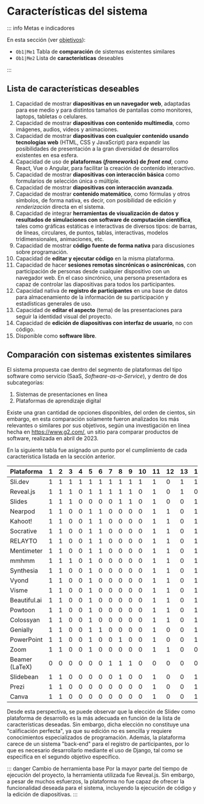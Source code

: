 # Características del sistema

::: info Metas e indicadores

En esta sección (ver [objetivos](/proyecto/objetivos.md)):

- `Ob1|Me1` Tabla de **comparación** de sistemas existentes similares
- `Ob1|Me2` Lista de **características** deseables

:::

## Lista de **características** deseables

1. Capacidad de mostrar **diapositivas en un navegador web**, adaptadas para ese medio y para distintos tamaños de pantallas como monitores, laptops, tabletas o celulares.
1. Capacidad de mostrar **diapositivas con contenido multimedia**, como imágenes, audios, videos y animaciones.
1. Capacidad de mostrar **diapositivas con cualquier contenido usando tecnologías web** (HTML, CSS y JavaScript) para expandir las posibilidades de presentación a la gran diversidad de desarrollos existentes en esa esfera.
1. Capacidad de uso de **plataformas (_frameworks_) de _front end_**, como React, Vue o Angular, para facilitar la creación de contenido interactivo.
1. Capacidad de mostrar **diapositivas con interacción básica** como formularios de selección única o múltiple.
1. Capacidad de mostrar **diapositivas con interacción avanzada**.
1. Capacidad de mostrar **contenido matemático**, como fórmulas y otros símbolos, de forma nativa, es decir, con posibilidad de edición y _renderización_ directa en el sistema.
1. Capacidad de integrar **herramientas de visualización de datos y resultados de simulaciones con software de computación científica**, tales como gráficas estáticas e interactivas de diversos tipos: de barras, de líneas, circulares, de puntos, tablas, interactivas, modelos tridimensionales, animaciones, etc.
1. Capacidad de mostrar **código fuente de forma nativa** para discusiones sobre programación.
1. Capacidad de **editar y ejecutar código** en la misma plataforma.
1. Capacidad de hacer **sesiones remotas sincrónicas o asincrónicas**, con participación de personas desde cualquier dispositivo con un navegador web. En el caso sincrónico, una persona presentadora es capaz de controlar las diapositivas para todos los participantes.
1. Capacidad nativa de **registro de participantes** en una base de datos para almacenamiento de la información de su participación y estadísticas generales de uso.
1. Capacidad de **editar el aspecto** (tema) de las presentaciones para seguir la identidad visual del proyecto.
1. Capacidad de **edición de diapositivas con interfaz de usuario**, no con código.
1. Disponible como **software libre**.

## Comparación con sistemas existentes similares

El sistema propuesta cae dentro del segmento de plataformas del tipo software como servicio (SaaS, _Software-as-a-Service_), y dentro de dos subcategorías:

1. Sistemas de presentaciones en línea
2. Plataformas de aprendizaje digital

Existe una gran cantidad de opciones disponibles, del orden de cientos, sin embargo, en esta comparación solamente fueron analizados los más relevantes o similares por sus objetivos, según una investigación en línea hecha en https://www.g2.com/, un sitio para comparar productos de software, realizada en abril de 2023.

En la siguiente tabla fue asignado un punto por el cumplimiento de cada característica listada en la sección anterior.

| Plataforma     | 1   | 2   | 3   | 4   | 5   | 6   | 7   | 8   | 9   | 10  | 11  | 12  | 13  | 14  | 15  | Total |
| -------------- | --- | --- | --- | --- | --- | --- | --- | --- | --- | --- | --- | --- | --- | --- | --- | ----- |
| Sli.dev        | 1   | 1   | 1   | 1   | 1   | 1   | 1   | 1   | 1   | 1   | 1   | 0   | 1   | 1   | 1   | 14    |
| Reveal.js      | 1   | 1   | 1   | 0   | 1   | 1   | 1   | 1   | 1   | 0   | 1   | 0   | 1   | 0   | 1   | 11    |
| Slides         | 1   | 1   | 1   | 0   | 0   | 0   | 0   | 1   | 1   | 0   | 1   | 0   | 0   | 1   | 0   | 7     |
| Nearpod        | 1   | 1   | 0   | 0   | 1   | 1   | 0   | 0   | 0   | 0   | 1   | 1   | 0   | 1   | 0   | 7     |
| Kahoot!        | 1   | 1   | 0   | 0   | 1   | 1   | 0   | 0   | 0   | 0   | 1   | 1   | 0   | 1   | 0   | 7     |
| Socrative      | 1   | 1   | 0   | 0   | 1   | 1   | 0   | 0   | 0   | 0   | 1   | 1   | 0   | 1   | 0   | 7     |
| RELAYTO        | 1   | 1   | 0   | 0   | 1   | 1   | 0   | 0   | 0   | 0   | 1   | 1   | 0   | 1   | 0   | 7     |
| Mentimeter     | 1   | 1   | 0   | 0   | 1   | 1   | 0   | 0   | 0   | 0   | 1   | 1   | 0   | 1   | 0   | 7     |
| mmhmm          | 1   | 1   | 1   | 0   | 1   | 0   | 0   | 0   | 0   | 0   | 1   | 1   | 0   | 1   | 0   | 7     |
| Synthesia      | 1   | 1   | 0   | 0   | 1   | 0   | 0   | 0   | 0   | 0   | 1   | 1   | 0   | 1   | 0   | 6     |
| Vyond          | 1   | 1   | 0   | 0   | 1   | 0   | 0   | 0   | 0   | 0   | 1   | 1   | 0   | 1   | 0   | 6     |
| Visme          | 1   | 1   | 0   | 0   | 1   | 0   | 0   | 0   | 0   | 0   | 1   | 1   | 0   | 1   | 0   | 6     |
| Beautiful.ai   | 1   | 1   | 0   | 0   | 1   | 0   | 0   | 0   | 0   | 0   | 1   | 1   | 0   | 1   | 0   | 6     |
| Powtoon        | 1   | 1   | 0   | 0   | 1   | 0   | 0   | 0   | 0   | 0   | 1   | 1   | 0   | 1   | 0   | 6     |
| Colossyan      | 1   | 1   | 0   | 0   | 1   | 0   | 0   | 0   | 0   | 0   | 1   | 1   | 0   | 1   | 0   | 6     |
| Genially       | 1   | 1   | 0   | 0   | 1   | 1   | 0   | 0   | 0   | 0   | 1   | 0   | 0   | 1   | 0   | 6     |
| PowerPoint     | 1   | 1   | 0   | 0   | 1   | 0   | 0   | 1   | 0   | 0   | 1   | 0   | 0   | 1   | 0   | 6     |
| Zoom           | 1   | 1   | 0   | 0   | 1   | 0   | 0   | 0   | 0   | 0   | 1   | 1   | 0   | 0   | 0   | 5     |
| Beamer (LaTeX) | 0   | 0   | 0   | 0   | 0   | 0   | 1   | 1   | 1   | 0   | 0   | 0   | 0   | 0   | 1   | 4     |
| Slidebean      | 1   | 1   | 0   | 0   | 0   | 0   | 0   | 1   | 0   | 0   | 1   | 0   | 0   | 1   | 0   | 5     |
| Prezi          | 1   | 1   | 0   | 0   | 0   | 0   | 0   | 0   | 0   | 0   | 1   | 0   | 0   | 1   | 0   | 4     |
| Canva          | 1   | 1   | 0   | 0   | 0   | 0   | 0   | 0   | 0   | 0   | 1   | 0   | 0   | 1   | 0   | 4     |

Desde esta perspectiva, se puede observar que la elección de Slidev como plataforma de desarrollo es la más adecuada en función de la lista de características deseadas. Sin embargo, dicha elección no constituye una "calificación perfecta", ya que su edición no es sencilla y requiere conocimientos especializados de programación. Además, la plataforma carece de un sistema "back-end" para el registro de participantes, por lo que es necesario desarrollarlo mediante el uso de Django, tal como se especifica en el segundo objetivo específico.

::: danger Cambio de herramienta base
Por la mayor parte del tiempo de ejecución del proyecto, la herramienta utilizada fue Reveal.js. Sin embargo, a pesar de muchos esfuerzos, la plataforma no fue capaz de ofrecer la funcionalidad deseada para el sistema, incluyendo la ejecución de código y la edición de diapositivas.
:::
